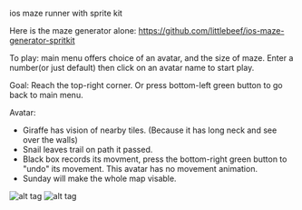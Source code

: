 ios maze runner with sprite kit

Here is the maze generator alone: https://github.com/littlebeef/ios-maze-generator-spritkit

To play: main menu offers choice of an avatar, and the size of maze. Enter a number(or just default) then click on an avatar name to start play. 

Goal: Reach the top-right corner. Or press bottom-left green button to go back to main menu.

Avatar:
- Giraffe has vision of nearby tiles. (Because it has long neck and see over the walls)
- Snail leaves trail on path it passed.
- Black box records its movment, press the bottom-right green button to "undo" its movement. This avatar has no movement animation.
- Sunday will make the whole map visable.


![alt tag](https://raw.githubusercontent.com/littlebeef/ios-maze-runner-spritekit/master/speedmaze-1.png)
![alt tag](https://raw.githubusercontent.com/littlebeef/ios-maze-runner-spritekit/master/speedmaze-2.png)


